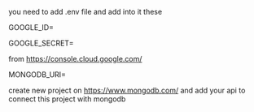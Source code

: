 you need to add .env file and add into it these

GOOGLE_ID=

GOOGLE_SECRET=

from https://console.cloud.google.com/

MONGODB_URI=

create new project on https://www.mongodb.com/ and add your api to connect this project with mongodb